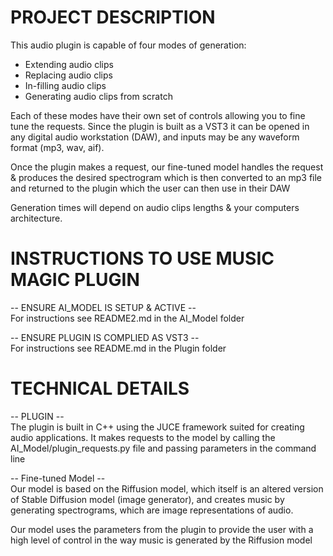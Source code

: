 # PROJECT DESCRIPTION

This audio plugin is capable of four modes of generation:
- Extending audio clips
- Replacing audio clips
- In-filling audio clips
- Generating audio clips from scratch

Each of these modes have their own set of controls allowing you to fine tune the requests.
Since the plugin is built as a VST3 it can be opened in any digital audio workstation (DAW),
and inputs may be any waveform format (mp3, wav, aif).

Once the plugin makes a request, our fine-tuned model handles the request & produces the desired spectrogram 
which is then converted to an mp3 file and returned to the plugin which the user can then use in their DAW

Generation times will depend on audio clips lengths & your computers architecture.

# INSTRUCTIONS TO USE MUSIC MAGIC PLUGIN

-- ENSURE AI_MODEL IS SETUP & ACTIVE --  
For instructions see README2.md in the AI_Model folder

-- ENSURE PLUGIN IS COMPLIED AS VST3 --  
For instructions see README.md in the Plugin folder

# TECHNICAL DETAILS

-- PLUGIN --  
The plugin is built in C++ using the JUCE framework suited for creating audio applications.
It makes requests to the model by calling the AI_Model/plugin_requests.py file and passing parameters in the command line

-- Fine-tuned Model --  
Our model is based on the Riffusion model, which itself is an altered version of Stable Diffusion model (image generator), and 
creates music by generating spectrograms, which are image representations of audio.

Our model uses the parameters from the plugin to provide the user with a high level of control in the way music is generated
by the Riffusion model